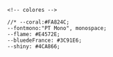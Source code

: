     <!-- colores -->

    //* --coral:#FA824C;
    --fontmono:"PT Mono", monospace;
    --flame: #E4572E;
    --bluedeFrance: #3C91E6;
    --shiny: #4CA866;
